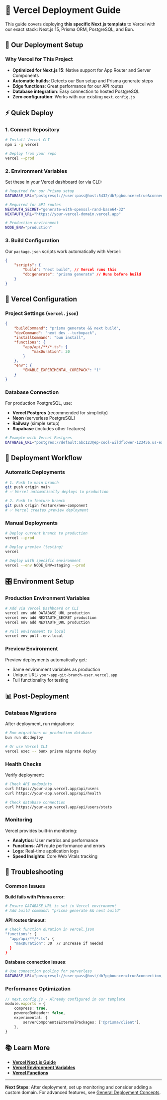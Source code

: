 # 🚀 Vercel Deployment Guide

This guide covers deploying **this specific Next.js template** to Vercel with our exact stack: Next.js 15, Prisma ORM, PostgreSQL, and Bun.

## 🎯 Our Deployment Setup

### **Why Vercel for This Project**

- **Optimized for Next.js 15**: Native support for App Router and Server Components
- **Automatic builds**: Detects our Bun setup and Prisma generate steps
- **Edge functions**: Great performance for our API routes
- **Database integration**: Easy connection to hosted PostgreSQL
- **Zero configuration**: Works with our existing `next.config.js`

## ⚡ Quick Deploy

### **1. Connect Repository**

```bash
# Install Vercel CLI
npm i -g vercel

# Deploy from your repo
vercel --prod
```

### **2. Environment Variables**

Set these in your Vercel dashboard (or via CLI):

```bash
# Required for our Prisma setup
DATABASE_URL="postgresql://user:pass@host:5432/db?pgbouncer=true&connection_limit=1"

# Required for API routes
NEXTAUTH_SECRET="generate-with-openssl-rand-base64-32"
NEXTAUTH_URL="https://your-vercel-domain.vercel.app"

# Production environment
NODE_ENV="production"
```

### **3. Build Configuration**

Our `package.json` scripts work automatically with Vercel:

```json
{
	"scripts": {
		"build": "next build", // Vercel runs this
		"db:generate": "prisma generate" // Runs before build
	}
}
```

## 🔧 Vercel Configuration

### **Project Settings** (`vercel.json`)

```json
{
	"buildCommand": "prisma generate && next build",
	"devCommand": "next dev --turbopack",
	"installCommand": "bun install",
	"functions": {
		"app/api/**/*.ts": {
			"maxDuration": 30
		}
	},
	"env": {
		"ENABLE_EXPERIMENTAL_COREPACK": "1"
	}
}
```

### **Database Connection**

For production PostgreSQL, use:

- **Vercel Postgres** (recommended for simplicity)
- **Neon** (serverless PostgreSQL)
- **Railway** (simple setup)
- **Supabase** (includes other features)

```bash
# Example with Vercel Postgres
DATABASE_URL="postgres://default:abc123@ep-cool-wildflower-123456.us-east-1.postgres.vercel-storage.com:5432/verceldb?sslmode=require"
```

## 🚀 Deployment Workflow

### **Automatic Deployments**

```bash
# 1. Push to main branch
git push origin main
# ✅ Vercel automatically deploys to production

# 2. Push to feature branch
git push origin feature/new-component
# ✅ Vercel creates preview deployment
```

### **Manual Deployments**

```bash
# Deploy current branch to production
vercel --prod

# Deploy preview (testing)
vercel

# Deploy with specific environment
vercel --env NODE_ENV=staging --prod
```

## 🎛️ Environment Setup

### **Production Environment Variables**

```bash
# Add via Vercel Dashboard or CLI
vercel env add DATABASE_URL production
vercel env add NEXTAUTH_SECRET production
vercel env add NEXTAUTH_URL production

# Pull environment to local
vercel env pull .env.local
```

### **Preview Environment**

Preview deployments automatically get:

- Same environment variables as production
- Unique URL: `your-app-git-branch-user.vercel.app`
- Full functionality for testing

## 📊 Post-Deployment

### **Database Migrations**

After deployment, run migrations:

```bash
# Run migrations on production database
bun run db:deploy

# Or use Vercel CLI
vercel exec -- bunx prisma migrate deploy
```

### **Health Checks**

Verify deployment:

```bash
# Check API endpoints
curl https://your-app.vercel.app/api/users
curl https://your-app.vercel.app/api/health

# Check database connection
curl https://your-app.vercel.app/api/users/stats
```

### **Monitoring**

Vercel provides built-in monitoring:

- **Analytics**: User metrics and performance
- **Functions**: API route performance and errors
- **Logs**: Real-time application logs
- **Speed Insights**: Core Web Vitals tracking

## 🔧 Troubleshooting

### **Common Issues**

**Build fails with Prisma error**:

```bash
# Ensure DATABASE_URL is set in Vercel environment
# Add build command: "prisma generate && next build"
```

**API routes timeout**:

```bash
# Check function duration in vercel.json
"functions": {
  "app/api/**/*.ts": {
    "maxDuration": 30  // Increase if needed
  }
}
```

**Database connection issues**:

```bash
# Use connection pooling for serverless
DATABASE_URL="postgresql://user:pass@host/db?pgbouncer=true&connection_limit=1"
```

### **Performance Optimization**

```typescript
// next.config.js - Already configured in our template
module.exports = {
	compress: true,
	poweredByHeader: false,
	experimental: {
		serverComponentsExternalPackages: ['@prisma/client'],
	},
}
```

## 📚 Learn More

- **[Vercel Next.js Guide](https://vercel.com/docs/frameworks/nextjs)**
- **[Vercel Environment Variables](https://vercel.com/docs/concepts/projects/environment-variables)**
- **[Vercel Functions](https://vercel.com/docs/concepts/functions/serverless-functions)**

---

**Next Steps**: After deployment, set up monitoring and consider adding a custom domain. For advanced features, see [General Deployment Concepts](./CONCEPTS.md).
